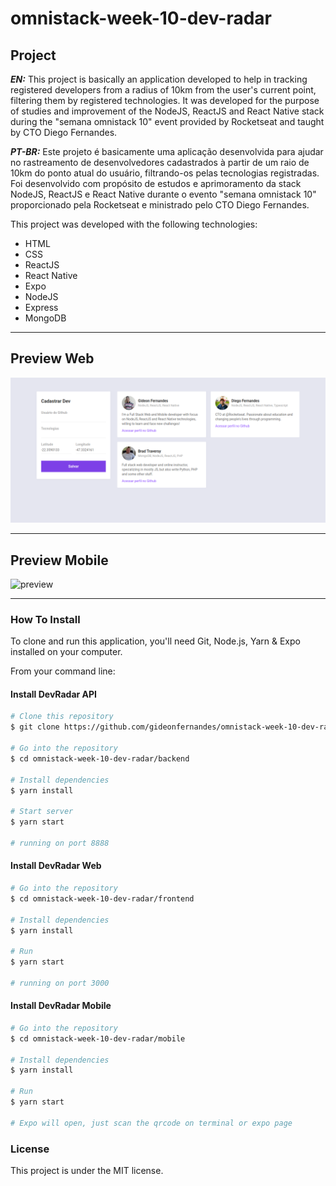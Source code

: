 # omnistack-week-10-dev-radar

## Project

***EN:*** This project is basically an application developed to help in tracking registered developers from a radius of 10km from the user's current point, filtering them by registered technologies. It was developed for the purpose of studies and improvement of the NodeJS, ReactJS and React Native stack during the "semana omnistack 10" event provided by Rocketseat and taught by CTO Diego Fernandes.

***PT-BR:*** Este projeto é basicamente uma aplicação desenvolvida para ajudar no rastreamento de desenvolvedores cadastrados à partir de um raio de 10km do ponto atual do usuário, filtrando-os pelas tecnologias registradas. Foi desenvolvido com propósito de estudos e aprimoramento da stack NodeJS, ReactJS e React Native durante o evento "semana omnistack 10" proporcionado pela Rocketseat e ministrado pelo CTO Diego Fernandes.

This project was developed with the following technologies:

- HTML
- CSS
- ReactJS
- React Native
- Expo
- NodeJS
- Express
- MongoDB
***

## Preview Web
![preview-web](preview.png)
***

## Preview Mobile
![preview](preview-mobile.gif)
***

### How To Install

To clone and run this application, you'll need Git, Node.js, Yarn & Expo installed on your computer.

From your command line:

#### Install DevRadar API 

```bash
# Clone this repository
$ git clone https://github.com/gideonfernandes/omnistack-week-10-dev-radar.git

# Go into the repository
$ cd omnistack-week-10-dev-radar/backend

# Install dependencies
$ yarn install

# Start server
$ yarn start

# running on port 8888
```

#### Install DevRadar Web

```bash
# Go into the repository
$ cd omnistack-week-10-dev-radar/frontend

# Install dependencies
$ yarn install

# Run
$ yarn start

# running on port 3000
```

#### Install DevRadar Mobile

```bash
# Go into the repository
$ cd omnistack-week-10-dev-radar/mobile

# Install dependencies
$ yarn install

# Run
$ yarn start

# Expo will open, just scan the qrcode on terminal or expo page
```
### License

This project is under the MIT license.
